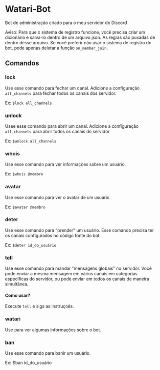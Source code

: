 # Watari-Bot
Bot de administração criado para o meu servidor do Discord

Aviso: Para que o sistema de registro funcione, você precisa criar um dicionário e salva-lo dentro de um arquivo json. As regras são puxadas de dentro desse arquivo.
Se você preferir não usar o sistema de registro do bot, pode apenas deletar a função `on_member_join`.

## Comandos

### lock

Use esse comando para fechar um canal.
Adicione a configuração `all_channels` para fechar todos os canais dos servidor.

Ex: `$lock all_channels`

### unlock

Usee esse comando para abrir um canal.
Adicione a configuração `all_channels` para abrir todos os canais do servidor.

Ex: `$unlock all_channels`

### whois

Use esse comando para ver informações sobre um usuário.

Ex: `$whois @membro`

### avatar

Use esse comando para ver o avatar de um usuário.

Ex: `$avatar @membro`

### deter

Use esse comando para "prender" um usuário.
Esse comando precisa ter os canais configurados no código fonte do bot.

Ex: `$deter id_do_usuário`

### tell

Use esse comando para mandar "mensagens globais" no servidor.
Você pode enviar a mesma mensagem em vários canais em categorias específicas do servidor, ou pode enviar em todos os canais de maneira simultânea.

#### Como usar? 

Execute `tell` e siga as instruçoẽs.

### watari

Use para ver algumas informações sobre o bot.

### ban

Use esse comando para banir um usuário.

Ex: $ban id_do_usuário

